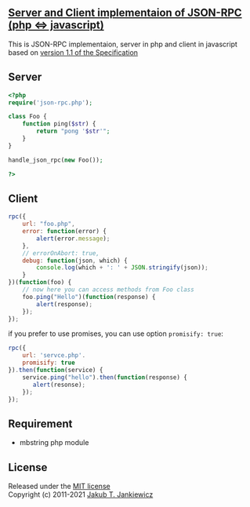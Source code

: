 ## [Server and Client implementaion of JSON-RPC (php <=> javascript)](https://github.com/jcubic/json-rpc/)

This is JSON-RPC implementaion, server in php and client in javascript
based on [version 1.1 of the Specification][1]

## Server

```php
<?php
require('json-rpc.php');

class Foo {
    function ping($str) {
        return "pong '$str'";
    }
}

handle_json_rpc(new Foo());

?>
```


## Client

```javascript
rpc({
    url: "foo.php",
    error: function(error) {
        alert(error.message);
    },
    // errorOnAbort: true,
    debug: function(json, which) {
        console.log(which + ': ' + JSON.stringify(json));
    }
})(function(foo) {
    // now here you can access methods from Foo class
    foo.ping("Hello")(function(response) {
        alert(response);
    });
});
```

if you prefer to use promises, you can use option `promisify: true`:

```javascript
rpc({
    url: 'servce.php'.
    promisify: true
}).then(function(service) {
    service.ping("hello").then(function(response) {
       alert(resonse);
    });
});
```

## Requirement

* mbstring php module

## License

Released under the [MIT license][2]<br/>
Copyright (c) 2011-2021 [Jakub T. Jankiewicz][3]


[1]: http://json-rpc.org/wd/JSON-RPC-1-1-WD-20060807.html "JSON-RPC 1.1 Specification"
[2]: https://opensource.org/licenses/MIT "The MIT License (MIT)"
[3]: https://jcubic.pl/me "Jakub T. Jankiewicz"

